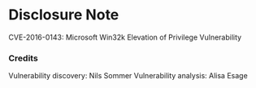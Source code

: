 # Disclosure Note

CVE-2016-0143: Microsoft Win32k Elevation of Privilege Vulnerability

### Credits

Vulnerability discovery: Nils Sommer
Vulnerability analysis: Alisa Esage
